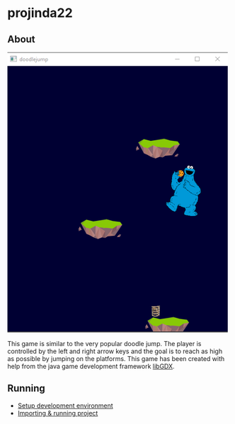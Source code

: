 # projinda22
## About
![](assets/doodle_jump.png "The game")

This game is similar to the very popular doodle jump. The player is controlled by the left and right arrow keys and the goal is to reach as high as possible by jumping on the platforms. This game has been created with help from the java game development framework [libGDX](https://libgdx.com/).

## Running
- [Setup development environment](https://libgdx.com/wiki/start/setup)
- [Importing & running project](https://libgdx.com/wiki/start/import-and-running)
